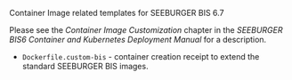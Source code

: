 Container Image related templates for SEEBURGER BIS 6.7

Please see the *Container Image Customization* chapter in the
*SEEBURGER BIS6 Container and Kubernetes Deployment Manual* for a description.

* `Dockerfile.custom-bis` - container creation receipt to extend the standard SEEBURGER BIS images.
